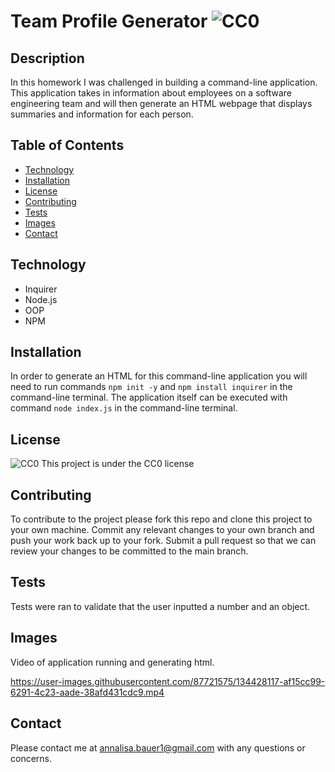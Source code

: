 # Team Profile Generator ![CC0](https://img.shields.io/badge/badge-CC0-blue)

## Description
In this homework I was challenged in building a command-line application. This application takes in information about employees on a software engineering team and will then generate an HTML webpage that displays summaries and information for each person. 

## Table of Contents

* [Technology](#technology)
* [Installation](#installation)
* [License](#license)
* [Contributing](#contributing)
* [Tests](#tests)
* [Images](#images)
* [Contact](#contact)

## Technology
- Inquirer
- Node.js
- OOP
- NPM

## Installation
In order to generate an HTML for this command-line application you will need to run commands `npm init -y` and `npm install inquirer` in the command-line terminal. The application itself can be executed with command `node index.js` in the command-line terminal.

## License
![CC0](https://img.shields.io/badge/badge-CC0-blue)
    This project is under the CC0 license
    
## Contributing
To contribute to the project please fork this repo and clone this project to your own machine. Commit any relevant changes to your own branch and push your work back up to your fork. Submit a pull request so that we can review your changes to be committed to the main branch.

## Tests
Tests were ran to validate that the user inputted a number and an object.

## Images
Video of application running and generating html.



https://user-images.githubusercontent.com/87721575/134428117-af15cc99-6291-4c23-aade-38afd431cdc9.mp4




## Contact
Please contact me at annalisa.bauer1@gmail.com with any questions or concerns.
